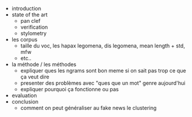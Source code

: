 - introduction
- state of the art
	- pan clef
	- verification
	- stylometry
- les corpus
	- taille du voc, les hapax legomena, dis legomena, mean length + std, mfw
	- etc..
- la méthode / les méthodes
	- expliquer ques les ngrams sont bon meme si on sait pas trop ce que ça veut dire
	- presenter des problèmes avec "ques que un mot" genre aujourd'hui
	- expliquer pourquoi ça fonctionne ou pas
- evaluation
- conclusion
  - comment on peut généraliser au fake news le clustering
